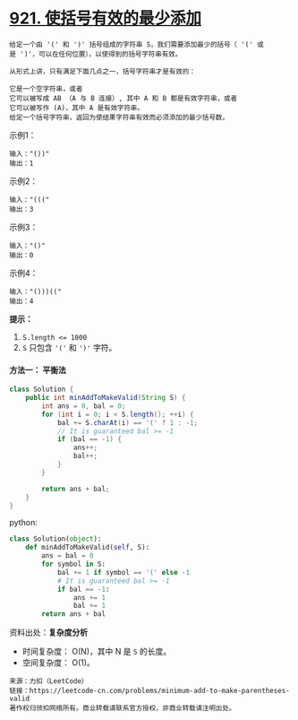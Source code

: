 # [921. 使括号有效的最少添加](https://leetcode-cn.com/problems/minimum-add-to-make-parentheses-valid/)

```
给定一个由 '(' 和 ')' 括号组成的字符串 S，我们需要添加最少的括号（ '(' 或是 ')'，可以在任何位置），以使得到的括号字符串有效。

从形式上讲，只有满足下面几点之一，括号字符串才是有效的：

它是一个空字符串，或者
它可以被写成 AB （A 与 B 连接）, 其中 A 和 B 都是有效字符串，或者
它可以被写作 (A)，其中 A 是有效字符串。
给定一个括号字符串，返回为使结果字符串有效而必须添加的最少括号数。
```

示例1：

```
输入："())"
输出：1
```

示例2：

```
输入："((("
输出：3
```

示例3：

```
输入："()"
输出：0
```

示例4：

```
输入："()))(("
输出：4
```

**提示：**

1. `S.length <= 1000`
2. `S` 只包含 `'('` 和 `')'` 字符。

#### 方法一： 平衡法

```java
class Solution {
    public int minAddToMakeValid(String S) {
        int ans = 0, bal = 0;
        for (int i = 0; i < S.length(); ++i) {
            bal += S.charAt(i) == '(' ? 1 : -1;
            // It is guaranteed bal >= -1
            if (bal == -1) {
                ans++;
                bal++;
            }
        }

        return ans + bal;
    }
}
```

python:

```python
class Solution(object):
    def minAddToMakeValid(self, S):
        ans = bal = 0
        for symbol in S:
            bal += 1 if symbol == '(' else -1
            # It is guaranteed bal >= -1
            if bal == -1:
                ans += 1
                bal += 1
        return ans + bal
```



资料出处：**复杂度分析**

- 时间复杂度： O(N)，其中 N 是 `S` 的长度。
- 空间复杂度： O(1)。

```
来源：力扣（LeetCode）
链接：https://leetcode-cn.com/problems/minimum-add-to-make-parentheses-valid
著作权归领扣网络所有。商业转载请联系官方授权，非商业转载请注明出处。
```

